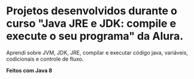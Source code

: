 # Projetos desenvolvidos durante o curso "Java JRE e JDK: compile e execute o seu programa" da Alura.
Aprendi sobre JVM, JDK, JRE, compilar e executar código java, variáveis, codicionais e controle de fluxo.

**Feitos com Java 8**

